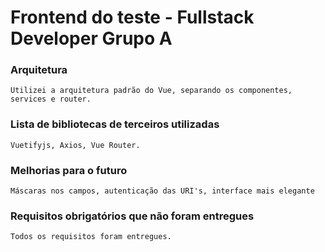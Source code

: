 # Frontend do teste - Fullstack Developer Grupo A

### Arquitetura
```
Utilizei a arquitetura padrão do Vue, separando os componentes, services e router.
```

### Lista de bibliotecas de terceiros utilizadas
```
Vuetifyjs, Axios, Vue Router.
```

### Melhorias para o futuro
```
Máscaras nos campos, autenticação das URI's, interface mais elegante
```

### Requisitos obrigatórios que não foram entregues
```
Todos os requisitos foram entregues.
```